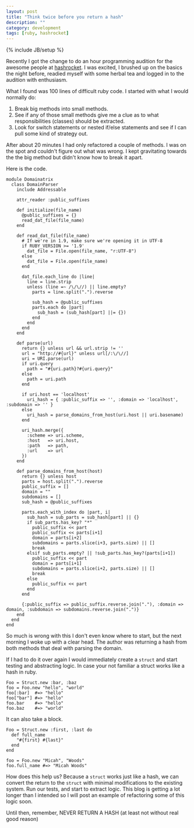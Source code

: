 ```yaml
---
layout: post
title: "Think twice before you return a hash"
description: ""
category: development
tags: [ruby, hashrocket]
---
```

{% include JB/setup %}

Recently I got the change to do an hour programming audition for the awesome
people at [hashrocket](http://www.hashrocket.com). I was excited, I brushed up on
the basics the night before, readied myself with some herbal tea and logged in
to the audition with enthusiasm.

What I found was 100 lines of difficult ruby code.  I started with what I would
normally do:

1. Break big methods into small methods.
2. See if any of those small methods give me a clue as to what responsibilities
(classes) should be extracted.
3. Look for switch statements or nested if/else statements and see if I can pull
some kind of strategy out.

After about 20 minutes I had only refactored a couple of methods.  I was on the
spot and couldn't figure out what was wrong.  I kept gravitating towards the
the big method but didn't know how to break it apart.

Here is the code.

    module Domainatrix
      class DomainParser
        include Addressable

        attr_reader :public_suffixes

        def initialize(file_name)
          @public_suffixes = {}
          read_dat_file(file_name)
        end

        def read_dat_file(file_name)
          # If we're in 1.9, make sure we're opening it in UTF-8
          if RUBY_VERSION >= '1.9'
            dat_file = File.open(file_name, "r:UTF-8")
          else
            dat_file = File.open(file_name)
          end

          dat_file.each_line do |line|
            line = line.strip
            unless (line =~ /\/\//) || line.empty?
              parts = line.split(".").reverse

              sub_hash = @public_suffixes
              parts.each do |part|
                sub_hash = (sub_hash[part] ||= {})
              end
            end
          end
        end

        def parse(url)
          return {} unless url && url.strip != ''
          url = "http://#{url}" unless url[/:\/\//]
          uri = URI.parse(url)
          if uri.query
            path = "#{uri.path}?#{uri.query}"
          else
            path = uri.path
          end

          if uri.host == 'localhost'
            uri_hash = { :public_suffix => '', :domain => 'localhost', :subdomain => '' }
          else
            uri_hash = parse_domains_from_host(uri.host || uri.basename)
          end

          uri_hash.merge({
            :scheme => uri.scheme,
            :host   => uri.host,
            :path   => path,
            :url    => url
          })
        end

        def parse_domains_from_host(host)
          return {} unless host
          parts = host.split(".").reverse
          public_suffix = []
          domain = ""
          subdomains = []
          sub_hash = @public_suffixes

          parts.each_with_index do |part, i|
            sub_hash = sub_parts = sub_hash[part] || {}
            if sub_parts.has_key? "*"
              public_suffix << part
              public_suffix << parts[i+1]
              domain = parts[i+2]
              subdomains = parts.slice(i+3, parts.size) || []
              break
            elsif sub_parts.empty? || !sub_parts.has_key?(parts[i+1])
              public_suffix << part
              domain = parts[i+1]
              subdomains = parts.slice(i+2, parts.size) || []
              break
            else
              public_suffix << part
            end
          end

          {:public_suffix => public_suffix.reverse.join("."), :domain => domain, :subdomain => subdomains.reverse.join(".")}
        end
      end
    end

So much is wrong with this I don't even know where to start, but the next morning
I woke up with a clear head.  The author was returning a hash from both methods
that deal with parsing the domain.

If I had to do it over again I would immediately create a `struct` and start
testing and abstracting logic.  In case your not familiar a struct works like a
hash in ruby.

    Foo = Struct.new :bar, :baz
    foo = Foo.new "hello", "world"
    foo[:bar]  #=> "hello"
    foo["bar"] #=> "hello"
    foo.bar    #=> "hello"
    foo.baz    #=> "world"

It can also take a block.

    Foo = Struct.new :first, :last do
      def full_name
        "#{first} #{last}"
      end
    end

    foo = Foo.new "Micah", "Woods"
    foo.full_name #=> "Micah Woods"

How does this help us?  Because a `struct` works just like a hash, we can convert
the return to the `struct` with minimal modifications to the existing system. Run
our tests, and start to extract logic.  This blog is getting a lot longer than I
intended so I will post an example of refactoring some of this logic soon.

Until then, remember, NEVER RETURN A HASH (at least not without real good reason)
